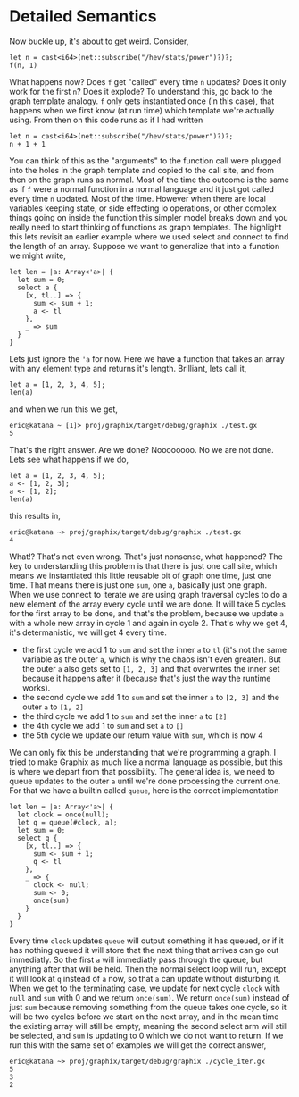 # Detailed Semantics

Now buckle up, it's about to get weird. Consider,

```
let n = cast<i64>(net::subscribe("/hev/stats/power")?)?;
f(n, 1)
```

What happens now? Does `f` get "called" every time `n` updates? Does it only
work for the first `n`? Does it explode? To understand this, go back to the graph
template analogy. `f` only gets instantiated once (in this case), that happens
when we first know (at run time) which template we're actually using.
From then on this code runs as if I had written

```
let n = cast<i64>(net::subscribe("/hev/stats/power")?)?;
n + 1 + 1
```

You can think of this as the "arguments" to the function call were plugged into
the holes in the graph template and copied to the call site, and from then on
the graph runs as normal. Most of the time the outcome is the same as if `f`
were a normal function in a normal language and it just got called every time
`n` updated. Most of the time. However when there are local variables keeping
state, or side effecting io operations, or other complex things going on inside
the function this simpler model breaks down and you really need to start
thinking of functions as graph templates. The highlight this lets revisit an
earlier example where we used select and connect to find the length of an array.
Suppose we want to generalize that into a function we might write,

```
let len = |a: Array<'a>| {
  let sum = 0;
  select a {
    [x, tl..] => {
      sum <- sum + 1;
      a <- tl
    },
    _ => sum
  }
}
```

Lets just ignore the `'a` for now. Here we have a function that takes an array
with any element type and returns it's length. Brilliant, lets call it,

```
let a = [1, 2, 3, 4, 5];
len(a)
```

and when we run this we get,

```
eric@katana ~ [1]> proj/graphix/target/debug/graphix ./test.gx
5
```

That's the right answer. Are we done? Noooooooo. No we are not done. Lets see
what happens if we do,

```
let a = [1, 2, 3, 4, 5];
a <- [1, 2, 3];
a <- [1, 2];
len(a)
```

this results in,

```
eric@katana ~> proj/graphix/target/debug/graphix ./test.gx
4
```

What!? That's not even wrong. That's just nonsense, what happened? The key to
understanding this problem is that there is just one call site, which means we
instantiated this little reusable bit of graph one time, just one time. That
means there is just one `sum`, one `a`, basically just one graph. When we use
connect to iterate we are using graph traversal cycles to do a new element of
the array every cycle until we are done. It will take 5 cycles for the first
array to be done, and that's the problem, because we update `a` with a whole new
array in cycle 1 and again in cycle 2. That's why we get 4, it's determanistic,
we will get 4 every time.

- the first cycle we add 1 to `sum` and set the inner `a` to `tl` (it's not the
  same variable as the outer `a`, which is why the chaos isn't even greater). But
  the outer `a` also gets set to `[1, 2, 3]` and that overwrites the inner set
  because it happens after it (because that's just the way the runtime works).
- the second cycle we add 1 to `sum` and set the inner `a` to `[2, 3]` and the
  outer `a` to `[1, 2]`
- the third cycle we add 1 to `sum` and set the inner `a` to `[2]`
- the 4th cycle we add 1 to `sum` and set `a` to `[]`
- the 5th cycle we update our return value with `sum`, which is now 4

We can only fix this be understanding that we're programming a graph. I tried to
make Graphix as much like a normal language as possible, but this is where we
depart from that possibility. The general idea is, we need to queue updates to
the outer `a` until we're done processing the current one. For that we have a
builtin called `queue`, here is the correct implementation

```
let len = |a: Array<'a>| {
  let clock = once(null);
  let q = queue(#clock, a);
  let sum = 0;
  select q {
    [x, tl..] => {
      sum <- sum + 1;
      q <- tl
    },
    _ => {
      clock <- null;
      sum <- 0;
      once(sum)
    }
  }
}
```

Every time `clock` updates `queue` will output something it has queued, or if it
has nothing queued it will store that the next thing that arrives can go out
immediatly. So the first `a` will immediatly pass through the queue, but
anything after that will be held. Then the normal select loop will run, except
it will look at `q` instead of `a` now, so that `a` can update without
disturbing it. When we get to the terminating case, we update for next cycle
`clock` with `null` and `sum` with 0 and we return `once(sum)`. We return
`once(sum)` instead of just `sum` because removing something from the queue
takes one cycle, so it will be two cycles before we start on the next array, and
in the mean time the existing array will still be empty, meaning the second
select arm will still be selected, and `sum` is updating to 0 which we do not
want to return. If we run this with the same set of examples we will get the
correct answer,

```
eric@katana ~> proj/graphix/target/debug/graphix ./cycle_iter.gx
5
3
2
```
